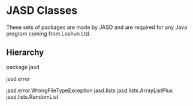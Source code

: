 # JASD Classes
These sets of packages are made by JASD and are required for any Java program coming from Loshun Ltd.

## Hierarchy

<p>package jasd</p>
  <p>jasd.error</p>
    jasd.error.WrongFileTypeException
  jasd.lists
    jasd.lists.ArrayListPlus
    jasd.lists.RandomList
